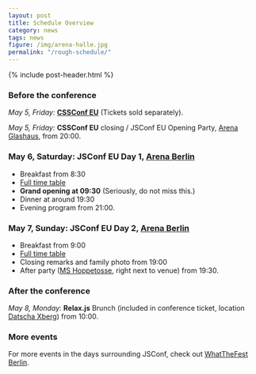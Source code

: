 ```yaml
---
layout: post
title: Schedule Overview
category: news
tags: news
figure: /img/arena-halle.jpg
permalink: "/rough-schedule/"
---
```

{% include post-header.html %}

### Before the conference

*May 5, Friday:* [**CSSConf EU**](http://2017.cssconf.eu/) (Tickets sold separately).

*May 5, Friday:* **CSSConf EU** closing / JSConf EU Opening Party, [Arena Glashaus](https://www.google.com/maps/place/Glashaus/@52.4971481,13.4513594,17z/data=!4m8!1m2!2m1!1sArena+Berlin+Glashaus!3m4!1s0x0:0xe735371d2a71d24!8m2!3d52.4973659!4d13.4531249), from 20:00.

### May 6, Saturday: **JSConf EU** Day 1, [Arena Berlin](https://www.google.com/maps/place/Arena+Berlin/@52.496927,13.4517879,17z/data=!3m1!4b1!4m5!3m4!1s0x47a84e55b04a4c0b:0x6852fd9350063186!8m2!3d52.4969238!4d13.4539819)

* Breakfast from 8:30
* [Full time table](/schedule/)
* **Grand opening at 09:30** (Seriously, do not miss this.)
* Dinner at around 19:30
* Evening program from 21:00.

### May 7, Sunday: **JSConf EU** Day 2, [Arena Berlin](https://www.google.com/maps/place/Arena+Berlin/@52.496927,13.4517879,17z/data=!3m1!4b1!4m5!3m4!1s0x47a84e55b04a4c0b:0x6852fd9350063186!8m2!3d52.4969238!4d13.4539819)

* Breakfast from 9:00
* [Full time table](/schedule/)
* Closing remarks and family photo from 19:00
* After party ([MS Hoppetosse](https://www.google.com/maps/place/MS+Hoppetosse/@52.497463,13.4525915,17z/data=!3m1!4b1!4m5!3m4!1s0x47a84e5573a0df1d:0xfa102535b24107b5!8m2!3d52.4974598!4d13.4547855), right next to venue) from 19:30.

### After the conference

*May 8, Monday*: **Relax.js** Brunch (included in conference ticket, location [Datscha Xberg](https://www.google.com/maps/place/Datscha+Xberg/@52.4943044,13.4329976,14z/data=!4m8!1m2!2m1!1sDatscha+Kreuzberg!3m4!1s0x47a84fcbc0045e91:0xe7fd7b7b24d05b31!8m2!3d52.4939454!4d13.4187373)) from 10:00.

### More events

For more events in the days surrounding JSConf, check out [WhatTheFest Berlin](http://wwwtf.berlin/).
